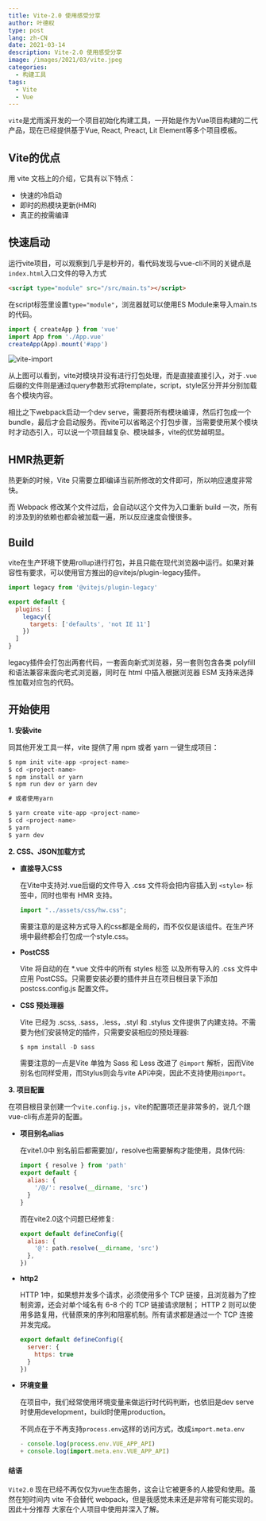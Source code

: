 ```yaml
---
title: Vite-2.0 使用感受分享
author: 叶德权
type: post
lang: zh-CN
date: 2021-03-14
description: Vite-2.0 使用感受分享
image: /images/2021/03/vite.jpeg
categories:
  - 构建工具
tags:
  - Vite
  - Vue
---
```


`vite`是尤雨溪开发的一个项目初始化构建工具，一开始是作为Vue项目构建的二代产品，现在已经提供基于Vue, React, Preact, Lit Element等多个项目模板。

## Vite的优点

用 vite 文档上的介绍，它具有以下特点：

- 快速的冷启动
- 即时的热模块更新(HMR)
- 真正的按需编译

## 快速启动

运行vite项目，可以观察到几乎是秒开的，看代码发现与vue-cli不同的关键点是`index.html`入口文件的导入方式
```html
<script type="module" src="/src/main.ts"></script>
```
在script标签里设置`type="module"`，浏览器就可以使用ES Module来导入main.ts的代码。
```ts
import { createApp } from 'vue'
import App from './App.vue'
createApp(App).mount('#app')
```

<img src="/images/2021/03/vite-import.png" alt="vite-import">

从上图可以看到，vite对模块并没有进行打包处理，而是直接直接引入，对于`.vue`后缀的文件则是通过query参数形式将template，script，style区分开并分别加载各个模块内容。

相比之下webpack启动一个dev serve，需要将所有模块编译，然后打包成一个bundle，最后才会启动服务。而vite可以省略这个打包步骤，当需要使用某个模块时才动态引入，可以说一个项目越复杂、模块越多，vite的优势越明显。

## HMR热更新

热更新的时候，Vite 只需要立即编译当前所修改的文件即可，所以响应速度非常快。

而 Webpack 修改某个文件过后，会自动以这个文件为入口重新 build 一次，所有的涉及到的依赖也都会被加载一遍，所以反应速度会慢很多。

## Build

vite在生产环境下使用rollup进行打包，并且只能在现代浏览器中运行。如果对兼容性有要求，可以使用官方推出的@vitejs/plugin-legacy插件。

```js
import legacy from '@vitejs/plugin-legacy'

export default {
  plugins: [
    legacy({
      targets: ['defaults', 'not IE 11']
    })
  ]
}
```

legacy插件会打包出两套代码，一套面向新式浏览器，另一套则包含各类 polyfill 和语法兼容来面向老式浏览器，同时在 html 中插入根据浏览器 ESM 支持来选择性加载对应包的代码。


## 开始使用

**1. 安装vite**

同其他开发工具一样，vite 提供了用 npm 或者 yarn 一键生成项目：

```js
$ npm init vite-app <project-name>
$ cd <project-name>
$ npm install or yarn
$ npm run dev or yarn dev

# 或者使用yarn

$ yarn create vite-app <project-name>
$ cd <project-name>
$ yarn
$ yarn dev
```

**2. CSS、JSON加载方式**

- **直接导入CSS**

  在Vite中支持对.vue后缀的文件导入 .css 文件将会把内容插入到 `<style>` 标签中，同时也带有 HMR 支持。
  ```ts
  import "../assets/css/hw.css";
  ```
  需要注意的是这种方式导入的css都是全局的，而不仅仅是该组件。在生产环境中最终都会打包成一个style.css。

- **PostCSS**

  Vite 将自动的在 *.vue 文件中的所有 styles 标签 以及所有导入的 .css 文件中应用 PostCSS。只需要安装必要的插件并且在项目根目录下添加 postcss.config.js 配置文件。

- **CSS 预处理器**

  Vite 已经为 .scss, .sass，.less，.styl 和 .stylus 文件提供了内建支持。不需要为他们安装特定的插件，只需要安装相应的预处理器:

  ```js
  $ npm install -D sass
  ```

  需要注意的一点是Vite 单独为 Sass 和 Less 改进了 `@import` 解析，因而Vite 别名也同样受用，而Stylus则会与vite APi冲突，因此不支持使用`@import`。

**3. 项目配置**

  在项目根目录创建一个`vite.config.js`，vite的配置项还是非常多的，说几个跟vue-cli有点差异的配置。

- **项目别名alias**

  在vite1.0中 别名前后都需要加/，resolve也需要解构才能使用，具体代码: 

  ```js
  import { resolve } from 'path'
  export default {
    alias: {
      '/@/': resolve(__dirname, 'src')
    }
  }
  ```

  而在vite2.0这个问题已经修复:

  ```js
  export default defineConfig({
    alias: {
      '@': path.resolve(__dirname, 'src')
    },
  })
  ```

- **http2**

  HTTP 1中，如果想并发多个请求，必须使用多个 TCP 链接，且浏览器为了控制资源，还会对单个域名有 6-8 个的 TCP 链接请求限制； HTTP 2 则可以使用多路复用，代替原来的序列和阻塞机制。所有请求都是通过一个 TCP 连接并发完成。

  ```js
  export default defineConfig({
    server: {
      https: true
    }
  })
  ```

- **环境变量**

  在项目中，我们经常使用环境变量来做运行时代码判断，也依旧是dev serve时使用development，build时使用production。

  不同点在于不再支持`process.env`这样的访问方式，改成`import.meta.env`

  ```js
  - console.log(process.env.VUE_APP_API)
  + console.log(import.meta.env.VUE_APP_API)
  ```

#### 结语

`Vite2.0` 现在已经不再仅仅为vue生态服务，这会让它被更多的人接受和使用。虽然在短时间内 vite 不会替代 webpack，但是我感觉未来还是非常有可能实现的。因此十分推荐
大家在个人项目中使用并深入了解。